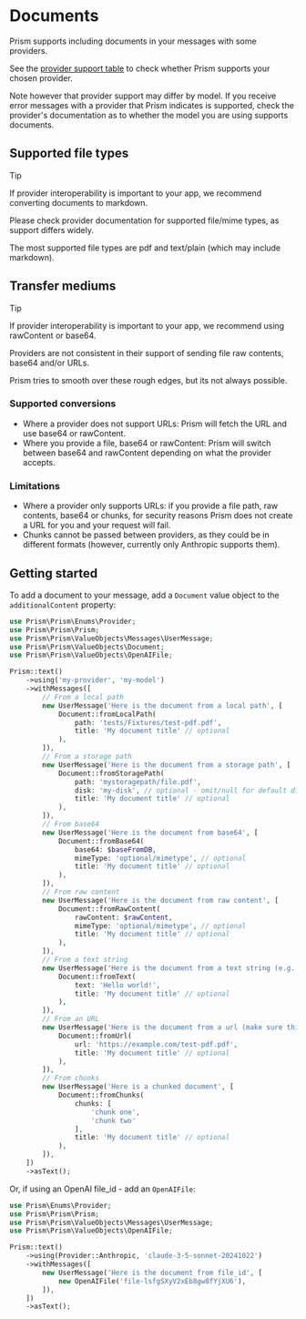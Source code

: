 # Documents

Prism supports including documents in your messages with some providers.

See the [provider support table](/getting-started/introduction.html#provider-support) to check whether Prism supports your chosen provider.

Note however that provider support may differ by model. If you receive error messages with a provider that Prism indicates is supported, check the provider's documentation as to whether the model you are using supports documents.

## Supported file types

> [!TIP]
> If provider interoperability is important to your app, we recommend converting documents to markdown.

Please check provider documentation for supported file/mime types, as support differs widely.

The most supported file types are pdf and text/plain (which may include markdown).

## Transfer mediums 

> [!TIP]
> If provider interoperability is important to your app, we recommend using rawContent or base64.

Providers are not consistent in their support of sending file raw contents, base64 and/or URLs. 

Prism tries to smooth over these rough edges, but its not always possible.

### Supported conversions
- Where a provider does not support URLs: Prism will fetch the URL and use base64 or rawContent.
- Where you provide a file, base64 or rawContent: Prism will switch between base64 and rawContent depending on what the provider accepts.

### Limitations

- Where a provider only supports URLs: if you provide a file path, raw contents, base64 or chunks, for security reasons Prism does not create a URL for you and your request will fail.
- Chunks cannot be passed between providers, as they could be in different formats (however, currently only Anthropic supports them).

## Getting started

To add a document to your message, add a `Document` value object to the `additionalContent` property:

```php
use Prism\Prism\Enums\Provider;
use Prism\Prism\Prism;
use Prism\Prism\ValueObjects\Messages\UserMessage;
use Prism\Prism\ValueObjects\Document;
use Prism\Prism\ValueObjects\OpenAIFile;

Prism::text()
    ->using('my-provider', 'my-model')
    ->withMessages([
        // From a local path
        new UserMessage('Here is the document from a local path', [
            Document::fromLocalPath(
                path: 'tests/Fixtures/test-pdf.pdf', 
                title: 'My document title' // optional
            ),
        ]),
        // From a storage path
        new UserMessage('Here is the document from a storage path', [
            Document::fromStoragePath(
                path: 'mystoragepath/file.pdf', 
                disk: 'my-disk', // optional - omit/null for default disk
                title: 'My document title' // optional
            ),
        ]),
        // From base64
        new UserMessage('Here is the document from base64', [
            Document::fromBase64(
                base64: $baseFromDB, 
                mimeType: 'optional/mimetype', // optional 
                title: 'My document title' // optional
            ),
        ]),
        // From raw content
        new UserMessage('Here is the document from raw content', [
            Document::fromRawContent(
                rawContent: $rawContent, 
                mimeType: 'optional/mimetype', // optional 
                title: 'My document title' // optional
            ),
        ]),
        // From a text string
        new UserMessage('Here is the document from a text string (e.g. from your database)', [
            Document::fromText(
                text: 'Hello world!', 
                title: 'My document title' // optional
            ),
        ]),
        // From an URL
        new UserMessage('Here is the document from a url (make sure this is publically accessible)', [
            Document::fromUrl(
                url: 'https://example.com/test-pdf.pdf', 
                title: 'My document title' // optional
            ),
        ]),
        // From chunks
        new UserMessage('Here is a chunked document', [
            Document::fromChunks(
                chunks: [
                    'chunk one',
                    'chunk two'
                ], 
                title: 'My document title' // optional
            ),
        ]),
    ])
    ->asText();

```

Or, if using an OpenAI file_id - add an `OpenAIFile`:

```php
use Prism\Enums\Provider;
use Prism\Prism\Prism;
use Prism\Prism\ValueObjects\Messages\UserMessage;
use Prism\Prism\ValueObjects\OpenAIFile;

Prism::text()
    ->using(Provider::Anthropic, 'claude-3-5-sonnet-20241022')
    ->withMessages([
        new UserMessage('Here is the document from file_id', [
            new OpenAIFile('file-lsfgSXyV2xEb8gw8fYjXU6'),
        ]),
    ])
    ->asText();
```
